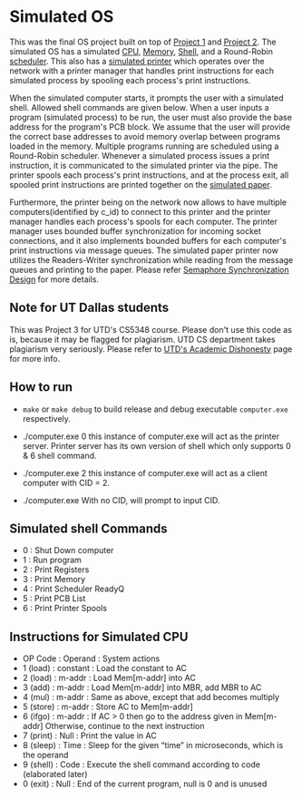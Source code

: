 # Simulated OS

This was the final OS project built on top of [Project 1](./project1/) and [Project 2](./project2/). The simulated OS has a simulated [CPU](./cpu.c), [Memory](./memory.c), [Shell](./shell.c), and a Round-Robin [scheduler](./scheduler.c). This also has a [simulated printer](./printer.c) which operates over the network with a printer manager that handles print instructions for each simulated process by spooling each process's print instructions.

When the simulated computer starts, it prompts the user with a simulated shell. Allowed shell commands are given below. When a user inputs a program (simulated process) to be run, the user must also provide the base address for the program's PCB block. We assume that the user will provide the correct base addresses to avoid memory overlap between programs loaded in the memory. Multiple programs running are scheduled using a Round-Robin scheduler. Whenever a simulated process issues a print instruction, it is communicated to the simulated printer via the pipe. The printer spools each process's print instructions, and at the process exit, all spooled print instructions are printed together on the [simulated paper](./printer.out).

Furthermore, the printer being on the network now allows to have multiple computers(identified by c_id) to connect to this printer and the printer manager handles each process's spools for each computer. The printer manager uses bounded buffer synchronization for incoming socket connections, and it also implements bounded buffers for each computer's print instructions via message queues. The simulated paper printer now utilizes the Readers-Writer synchronization while reading from the message queues and printing to the paper. Please refer [Semaphore Synchronization Design](./DESIGN.md) for more details.

## Note for UT Dallas students

This was Project 3 for UTD's CS5348 course.
Please don't use this code as is, because it may be flagged for plagiarism. UTD CS department takes plagiarism very seriously.
Please refer to [UTD's Academic Dishonesty](https://conduct.utdallas.edu/dishonesty) page for more info.

## How to run

- `make` or `make debug` to build release and debug executable `computer.exe` respectively.

- ./computer.exe 0
this instance of computer.exe will act as the printer server. Printer server has its own version of shell which only supports 0 & 6 shell command.

- ./computer.exe 2
this instance of computer.exe will act as a client computer with CID = 2.

- ./computer.exe
With no CID, will prompt to input CID.

## Simulated shell Commands

- 0 : Shut Down computer
- 1 : Run program
- 2 : Print Registers
- 3 : Print Memory
- 4 : Print Scheduler ReadyQ
- 5 : Print PCB List
- 6 : Print Printer Spools

## Instructions for Simulated CPU

- OP Code   : Operand   : System actions
- 1 (load)  : constant  : Load the constant to AC
- 2 (load)  : m-addr    : Load Mem[m-addr] into AC
- 3 (add)   : m-addr    : Load Mem[m-addr] into MBR, add MBR to AC
- 4 (mul)   : m-addr    : Same as above, except that add becomes multiply
- 5 (store) : m-addr    : Store AC to Mem[m-addr]
- 6 (ifgo)  : m-addr    : If AC > 0 then go to the address given in Mem[m-addr] Otherwise, continue to the next instruction
- 7 (print) : Null      : Print the value in AC
- 8 (sleep) : Time      : Sleep for the given “time” in microseconds, which is the operand
- 9 (shell) : Code      : Execute the shell command according to code (elaborated later)
- 0 (exit)  : Null      : End of the current program, null is 0 and is unused